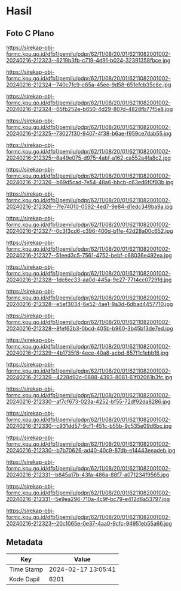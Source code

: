 # Hasil

## Foto C Plano

https://sirekap-obj-formc.kpu.go.id/dfb1/pemilu/pdpr/62/11/08/20/01/6211082001002-20240216-212323--6219b3fb-c719-4d91-b024-32391358fbce.jpg

https://sirekap-obj-formc.kpu.go.id/dfb1/pemilu/pdpr/62/11/08/20/01/6211082001002-20240216-212324--740c7fc9-c65a-45ee-9d58-651efcb35c6e.jpg

https://sirekap-obj-formc.kpu.go.id/dfb1/pemilu/pdpr/62/11/08/20/01/6211082001002-20240216-212324--65fb252e-b650-4d29-807d-4828fb77f5e8.jpg

https://sirekap-obj-formc.kpu.go.id/dfb1/pemilu/pdpr/62/11/08/20/01/6211082001002-20240216-212325--73027f30-9407-4f38-b6ae-f959ce7dab55.jpg

https://sirekap-obj-formc.kpu.go.id/dfb1/pemilu/pdpr/62/11/08/20/01/6211082001002-20240216-212325--8a49e075-d975-4abf-a162-ca552a4fa8c2.jpg

https://sirekap-obj-formc.kpu.go.id/dfb1/pemilu/pdpr/62/11/08/20/01/6211082001002-20240216-212326--b69d5cad-7e54-48a6-bbcb-c63ed6f0f93b.jpg

https://sirekap-obj-formc.kpu.go.id/dfb1/pemilu/pdpr/62/11/08/20/01/6211082001002-20240216-212326--7fe74010-0592-4ed7-9e84-d1edc349ba9a.jpg

https://sirekap-obj-formc.kpu.go.id/dfb1/pemilu/pdpr/62/11/08/20/01/6211082001002-20240216-212327--0c3f3cd6-c396-400d-b1fe-42d28a00c652.jpg

https://sirekap-obj-formc.kpu.go.id/dfb1/pemilu/pdpr/62/11/08/20/01/6211082001002-20240216-212327--51eed3c5-7561-4752-bebf-c68036e492ea.jpg

https://sirekap-obj-formc.kpu.go.id/dfb1/pemilu/pdpr/62/11/08/20/01/6211082001002-20240216-212328--1dc6ec33-aa0d-445a-9e27-7714cc0729fd.jpg

https://sirekap-obj-formc.kpu.go.id/dfb1/pemilu/pdpr/62/11/08/20/01/6211082001002-20240216-212328--e5ef3034-6e52-4ae1-9a3d-6dbad4457710.jpg

https://sirekap-obj-formc.kpu.go.id/dfb1/pemilu/pdpr/62/11/08/20/01/6211082001002-20240216-212328--8fef62b3-0bcd-405b-b960-3b45b13de7ed.jpg

https://sirekap-obj-formc.kpu.go.id/dfb1/pemilu/pdpr/62/11/08/20/01/6211082001002-20240216-212329--4b1735f8-4ece-40a8-acbd-857f1c1ebb18.jpg

https://sirekap-obj-formc.kpu.go.id/dfb1/pemilu/pdpr/62/11/08/20/01/6211082001002-20240216-212329--4228d92c-0888-4393-8081-61f02061b3fc.jpg

https://sirekap-obj-formc.kpu.go.id/dfb1/pemilu/pdpr/62/11/08/20/01/6211082001002-20240216-212330--af7cf673-023a-4252-bf55-72df92da8286.jpg

https://sirekap-obj-formc.kpu.go.id/dfb1/pemilu/pdpr/62/11/08/20/01/6211082001002-20240216-212330--c931dd57-9cf1-451c-b55b-9c535e09d6bc.jpg

https://sirekap-obj-formc.kpu.go.id/dfb1/pemilu/pdpr/62/11/08/20/01/6211082001002-20240216-212330--b7b70626-ad40-40c9-87db-e14443eeadeb.jpg

https://sirekap-obj-formc.kpu.go.id/dfb1/pemilu/pdpr/62/11/08/20/01/6211082001002-20240216-212331--b845a17b-43fa-486a-88f7-a071234f9565.jpg

https://sirekap-obj-formc.kpu.go.id/dfb1/pemilu/pdpr/62/11/08/20/01/6211082001002-20240216-212331--5e9ea296-710a-4c9f-bc79-e412d6a53797.jpg

https://sirekap-obj-formc.kpu.go.id/dfb1/pemilu/pdpr/62/11/08/20/01/6211082001002-20240216-212323--20c1065e-0e37-4aa0-9cfc-94951eb55a66.jpg


## Metadata

| Key        | Value               |
| ---------- | ------------------- |
| Time Stamp | 2024-02-17 13:05:41 |
| Kode Dapil | 6201                |



